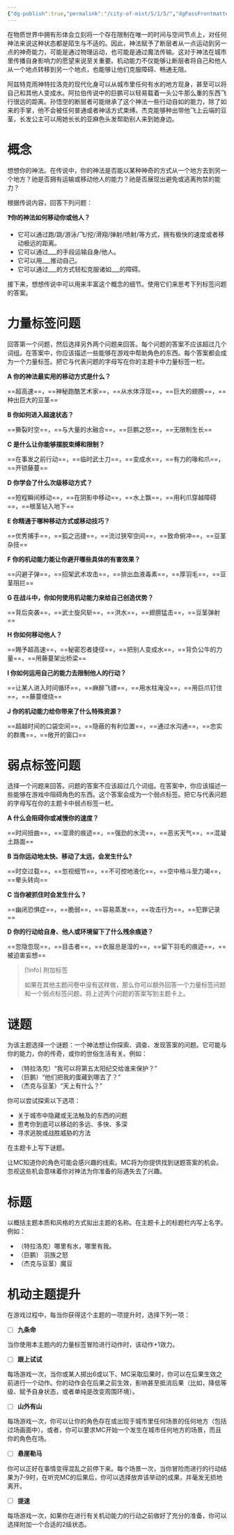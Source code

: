 ```yaml
---
{"dg-publish":true,"permalink":"/city-of-mist/5/1/5/","dgPassFrontmatter":true}
---
```


在物质世界中拥有形体会立刻将一个存在限制在唯一的时间与空间节点上，对任何神法来说这种状态都是陌生与不适的。因此，神法赋予了断层者从一点运动到另一点的神奇能力，可能是通过物理运动，也可能是通过魔法传输。这对于神法在城市里传播自身影响力的愿望来说至关重要。机动能力不仅能够让断层者将自己和他人从一个地点转移到另一个地点，也能够让他们克服障碍、畅通无阻。

阿兹特克雨神特拉洛克的现代化身可以从城市里任何有水的地方现身，甚至可以将自己和其他人变成水。阿拉伯传说中的巨鹏可以轻易载着一头公牛那么重的东西飞行很远的距离。孙悟空的断层者可能继承了这个神法一些行动自如的能力，除了如来的手掌，他不会被任何普通或者神话方式束缚。杰克能够种出带他飞上云端的豆茎，长发公主可以用她长长的亚麻色头发帮助别人来到她身边。

# 概念
想想你的神法。在传说中，你的神法是否能以某种神奇的方式从一个地方去到另一个地方？祂是否拥有运输或移动他人的能力？祂是否展现出避免或逃离拘禁的能力？

根据传说内容，回答下列问题：

**❓你的神法如何移动你或他人？**

- 它可以通过跑/跳/游泳/飞/挖/滑翔/弹射/喷射/等方式，拥有极快的速度或者移动极远的距离。
- 它可以通过___的手段运输自身/他人。
- 它可以用___推动自己。
- 它可以通过___的方式轻松克服诸如___的障碍。

接下来，想想传说中可以用来丰富这个概念的细节。使用它们来思考下列标签问题的答案。

# 力量标签问题
回答第一个问题，然后选择另外两个问题来回答。每个问题的答案不应该超过几个词组。在答案中，你应该描述一些能够在游戏中帮助角色的东西。每个答案都会成为一个力量标签。把它与代表问题的字母写在你的主题卡中力量标签一栏。

**A 你的神法最实用的移动方式是什么？**

==超高速==，==神秘跑酷艺术家==，==从水体浮现==，==巨大的翅膀==，==种出巨大的豆茎==

**B 你如何进入超速状态？**

==撕裂时空==，==与大量的水融合==，==巨鹏之怒==，==无限制生长==

**C 是什么让你能够摆脱束缚和限制？**

==在事发之前行动==，==临时武士刀==，==变成水==，==有力的喙和爪==，==开锁藤蔓==

**D 你学会了什么次级移动方式？**

==短程瞬间移动==，==在阴影中移动==，==水上飘==，==用利爪穿越障碍==，==根茎钻入地下==

**E 你精通于哪种移动方式或移动技巧？**

==优秀捕手==，==狐之迅捷==，==流过狭窄空间==，==致命俯冲==，==豆茎杂技==

**F 你的机动能力能让你避开哪些具体的有害效果？**

==闪避子弹==，==招架武术攻击==，==排出血液毒素==，==厚羽毛==，==豆茎阻拦==

**G 在战斗中，你如何使用机动能力来给自己创造优势？**

==背后突袭==，==武士旋风斩==，==洪水==，==翅膀猛击==，==豆茎弹射==

**H 你如何移动他人？**

==赐予超高速==，==秘密忍者捷径==，==把别人变成水==，==背负公牛的力量==，==用藤蔓架出桥梁==

**I 你如何运用自己的能力去限制他人的行动？**

==让某人进入时间循环==，==麻醉飞镖==，==用水柱淹没==，==用巨爪钉住==，==藤蔓缠绕==

**J 你的机动能力给你带来了什么特殊资源？**

==超越时间的口袋空间==，==隐蔽的有利位置==，==通过水沟通==，==忠实的群鹰==，==敞开的窗口==

# 弱点标签问题
选择一个问题来回答。问题的答案不应该超过几个词组。在答案中，你应该描述一些能够在游戏中阻碍角色的东西。这个答案会成为一个弱点标签。把它与代表问题的字母写在你的主题卡中弱点标签一栏。

**A 什么会阻碍你或减慢你的速度？**

==时间扭曲==，==湿滑的痕迹==，==强劲的水流==，==恶劣天气==，==混凝土路面==

**B 当你运动地太快、移动了太远，会发生什么?**

==时空过载==，==忽视细节==，==不可控地液化==，==空中格斗至力竭==，==晕头转向==

**C 当你被抓住时会发生什么？**

==幽闭恐惧症==，==脆弱==，==容易蒸发==，==攻击行为==，==犯罪记录==

**D 你的行动给自身、他人或环境留下了什么残余痕迹？**

==忽隐忽现==，==目击者==，==衣服总是湿的==，==留下羽毛的痕迹==，==被迫害妄想==

>[!info]  附加标签
>
>如果在其他主题问卷中没有这样做，那么你可以额外回答一个力量标签问题和一个弱点标签问题。将上述两个问题的答案写到主题卡上。

# 谜题
为该主题选择一个谜题：一个神法想让你探索、调查、发现答案的问题。它可能与你的能力，你的传奇，或你的世俗生活有关。例如：

- （特拉洛克）“我可以将第五太阳纪交给谁来保护？”
- （巨鹏）“他们把我的蛋藏到哪去了？”
- （杰克与豆茎）“天上有什么？”

你可以尝试探索以下选项：

- 关于城市中隐藏或无法触及的东西的问题
- 思考你到底可以移动的多远、多快、多深
- 寻求逃脱或战胜威胁的方法

在主题卡上写下谜题。

让MC知道你的角色可能会感兴趣的线索。MC将为你提供找到谜题答案的机会。忽视这些机会意味着你对神法为你准备的际遇失去了兴趣。

# 标题
以概括主题本质和风格的方式拟出主题的名称。在主题卡上的标题栏内写上名字。例如：

- （特拉洛克）哪里有水，哪里有我。
- （巨鹏） 羽族之怒
- （杰克与豆茎）魔豆


# 机动主题提升
在游戏过程中，每当你获得这个主题的一项提升时，选择下列一项：

- [ ] **九条命**

当你使用本主题内的力量标签冒险进行动作时，该动作+1效力。

- [ ] **跟上试试**

每场游戏一次，当你或某人掷出6或以下、MC采取后果时，你可以在后果生效之前进行一个动作。你的动作会在后果之前生效，影响甚至抵消后果（比如，降低等级、赋予自身状态，或者单纯是改变周围环境）。

- [ ] **山外有山**

每场游戏一次，你可以让你的角色存在或出现于城市里任何场景的任何地方（包括过场画面中）。或者，你可以要求MC开始一个发生在城市任何地方的场景，而且你的角色在场。

- [ ] **悬崖勒马**

你可以正好在事情变得混乱之前停下来。每个场景一次，当你冒险而进行的行动结果为7-9时，在听完MC的后果后，你可以选择放弃该举动的成果，并毫发无损地离开。

- [ ] **提速**

每场游戏一次，如果你在进行有关机动能力的行动之前做好了充分的准备，你可以选择附加一个合适的2级状态。